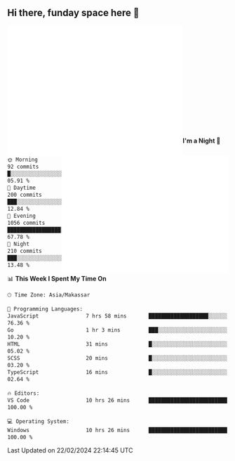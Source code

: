 ## Hi there, funday space here 🚀

<img align="left" width="400" alt="🌞" src="https://raw.githubusercontent.com/fhasnur/fhasnur/master/general.svg?token=ATQS65TR7ETTG5RLJUDIDBLBN34HE">
<img align="right" width="380" alt="🌞" src="https://raw.githubusercontent.com/fhasnur/fhasnur/master/statistics.svg?token=ATQS65TR7ETTG5RLJUDIDBLBN34HE">

<br><br><br><br><br><br><br><br><br><br><br><br><br><br>

<!--START_SECTION:waka-->
**I'm a Night 🦉** 

```text
🌞 Morning                92 commits          █░░░░░░░░░░░░░░░░░░░░░░░░   05.91 % 
🌆 Daytime                200 commits         ███░░░░░░░░░░░░░░░░░░░░░░   12.84 % 
🌃 Evening                1056 commits        █████████████████░░░░░░░░   67.78 % 
🌙 Night                  210 commits         ███░░░░░░░░░░░░░░░░░░░░░░   13.48 % 
```


📊 **This Week I Spent My Time On** 

```text
🕑︎ Time Zone: Asia/Makassar

💬 Programming Languages: 
JavaScript               7 hrs 58 mins       ███████████████████░░░░░░   76.36 % 
Go                       1 hr 3 mins         ███░░░░░░░░░░░░░░░░░░░░░░   10.20 % 
HTML                     31 mins             █░░░░░░░░░░░░░░░░░░░░░░░░   05.02 % 
SCSS                     20 mins             █░░░░░░░░░░░░░░░░░░░░░░░░   03.20 % 
TypeScript               16 mins             █░░░░░░░░░░░░░░░░░░░░░░░░   02.64 % 

🔥 Editors: 
VS Code                  10 hrs 26 mins      █████████████████████████   100.00 % 

💻 Operating System: 
Windows                  10 hrs 26 mins      █████████████████████████   100.00 % 
```


 Last Updated on 22/02/2024 22:14:45 UTC
<!--END_SECTION:waka-->
